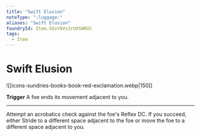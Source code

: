 ```yaml
---
title: "Swift Elusion"
noteType: ":luggage:"
aliases: "Swift Elusion"
foundryId: Item.5GsY6Vs3rUXSW0UC
tags:
  - Item
---
```


# Swift Elusion
![[icons-sundries-books-book-red-exclamation.webp|150]]

**Trigger** A foe ends its movement adjacent to you.

* * *

Attempt an acrobatics check against the foe's Reflex DC. If you succeed, either Stride to a different space adjacent to the foe or move the foe to a different space adjacent to you.

